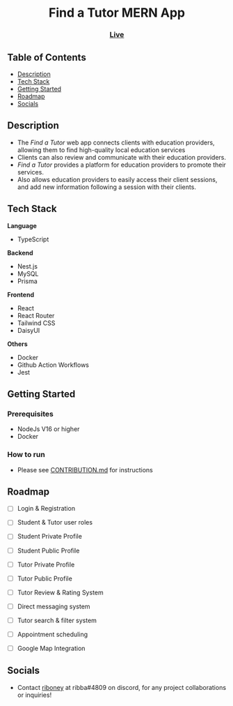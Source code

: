<h1 align="center">Find a Tutor MERN App</h1>
<h3 align="center">
    <a href="https://find-a-tutor.onrender.com/">Live</a>
</h3>

## Table of Contents
- [Description](#description)
- [Tech Stack](#tech-stack)
- [Getting Started](#getting-started)
- [Roadmap](#roadmap)
- [Socials](#socials)

## Description
-  The _Find a Tutor_ web app connects clients with education providers, allowing them to find high-quality local education services
- Clients can also review and communicate with their education providers. 
- _Find a Tutor_ provides a platform for education providers to promote their services. 
- Also allows education providers to easily access their client sessions, and add new information following a session with their clients.


## Tech Stack
**Language**
- TypeScript

**Backend**
- Nest.js
- MySQL
- Prisma

**Frontend**
- React
- React Router
- Tailwind CSS
- DaisyUI

**Others**
- Docker
- Github Action Workflows
- Jest

## Getting Started

### Prerequisites
- NodeJs V16 or higher
- Docker

### How to run
- Please see [CONTRIBUTION.md](.github/contributing.md) for instructions

## Roadmap
- [ ] Login & Registration
- [ ] Student & Tutor user roles
- [ ] Student Private Profile
- [ ] Student Public Profile
- [ ] Tutor Private Profile
- [ ] Tutor Public Profile
- [ ] Tutor Review & Rating System
- [ ] Direct messaging system
- [ ] Tutor search & filter system
- [ ] Appointment scheduling
- [ ] Google Map Integration


## Socials
- Contact [riboney](https://github.com/riboney) at ribba#4809 on discord, for any project collaborations or inquiries!
